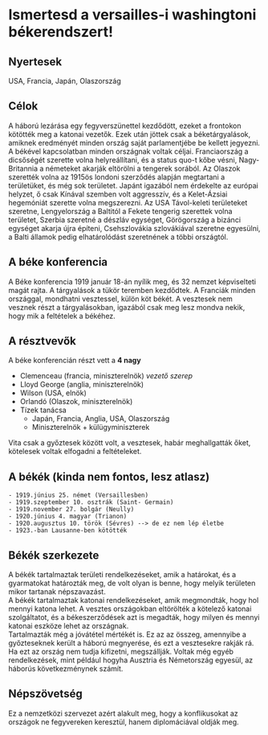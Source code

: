 # Ismertesd a versailles-i washingtoni békerendszert!


## Nyertesek

USA, Francia, Japán, Olaszország

## Célok

A háború lezárása egy fegyverszünettel kezdődött, ezeket a frontokon kötötték meg a katonai vezetők. Ezek után jöttek csak a béketárgyalások, amiknek eredményét minden ország saját parlamentjébe be kellett jegyezni. A békével kapcsolatban minden országnak voltak céljai. Franciaország a dicsőségét szerette volna helyreállítani, és a status quo-t kőbe vésni, Nagy-Britannia a németeket akarják eltörölni a tengerek sorából. Az Olaszok szerették volna az 1915ös londoni szerződés alapján megtartani a területüket, és még sok területet. Japánt igazából nem érdekelte az európai helyzet, ő csak Kínával szemben volt aggresszív, és a Kelet-Ázsiai hegemóniát szerette volna megszerezni. Az USA Távol-keleti területeket szeretne, Lengyelország a Baltitól a Fekete tengerig szerettek volna területet, Szerbia szeretné a dészláv egységet, Görögország a bizánci egységet akarja újra építeni, Csehszlovákia szlovákiával szeretne egyesülni, a Balti államok pedig elhatárolódást szeretnének a többi országtól.

## A béke konferencia
A Béke konferencia 1919 január 18-án nyílik meg, és 32 nemzet képviselteti magát rajta. A tárgyalások a tükör teremben kezdődtek. A Franciák minden országgal, mondhatni vesztessel, külön köt békét. A vesztesek nem vesznek részt a tárgyalásokban, igazából csak meg lesz mondva nekik, hogy mik a feltételek a békéhez. 

## A résztvevők
A béke konferencián részt vett a __4 nagy__
- Clemenceau (francia, miniszterelnök) _vezető szerep_
- Lloyd George (anglia, miniszterelnök) 
- Wilson (USA, elnök)
- Orlandó (Olaszok, miniszterelnök) 
- Tízek tanácsa 
  - Japán, Francia, Anglia, USA, Olaszország 
  - Miniszterelnök + külügyminiszterek 

Vita csak a győztesek között volt, a vesztesek, habár meghallgatták őket, kötelesek voltak elfogadni a feltételeket.

## A békék (kinda nem fontos, lesz atlasz)
```
- 1919.június 25. német (Versaillesben)
- 1919.szeptember 10. osztrák (Saint- Germain)
- 1919.november 27. bolgár (Neully)
- 1920.június 4. magyar (Trianon) 
- 1920.augusztus 10. török (Sévres) --> de ez nem lép életbe 
- 1923.-ban Lausanne-ben kötötték 
```

## Békék szerkezete
A békék tartalmaztak területi rendelkezéseket, amik a határokat, és a gyarmatokat határozták meg, de volt olyan is benne, hogy melyik területen mikor tartanak népszavazást.  
A békék tartalmaztak katonai rendelkezéseket, amik megmondták, hogy hol mennyi katona lehet. A vesztes országokban eltörölték a kötelező katonai szolgáltatot, és a békeszerződések azt is megadták, hogy milyen és mennyi katonai eszköze lehet az országnak.  
Tartalmazták még a jóvátétel mértékét is. Ez az az összeg, amennyibe a győzteseknek került a háború megnyerése, és ezt a vesztesekre rakják rá. Ha ezt az ország nem tudja kifizetni, megszállják. 
Voltak még egyéb rendelkezések, mint például hogyha Ausztria és Németország egyesül, az háborús következménynek számít. 

## Népszövetség
Ez a nemzetközi szervezet azért alakult meg, hogy a konflikusokat az országok ne fegyvereken keresztül, hanem diplomáciával oldják meg. 

